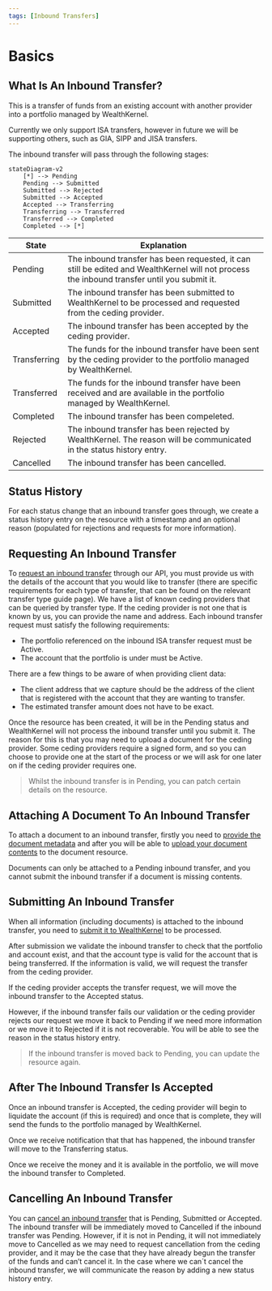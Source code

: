 ```yaml
---
tags: [Inbound Transfers]
---
```


# Basics
## What Is An Inbound Transfer?
This is a transfer of funds from an existing account with another provider into a portfolio managed by WealthKernel.

Currently we only support ISA transfers, however in future we will be supporting others, such as GIA, SIPP and JISA transfers.

The inbound transfer will pass through the following stages:
```mermaid
stateDiagram-v2
    [*] --> Pending
    Pending --> Submitted
    Submitted --> Rejected
    Submitted --> Accepted
    Accepted --> Transferring
    Transferring --> Transferred
    Transferred --> Completed
    Completed --> [*]   
```

State | Explanation 
---------|----------
 Pending | The inbound transfer has been requested, it can still be edited and WealthKernel will not process the inbound transfer until you submit it. 
 Submitted | The inbound transfer has been submitted to WealthKernel to be processed and requested from the ceding provider. 
 Accepted | The inbound transfer has been accepted by the ceding provider. 
 Transferring | The funds for the inbound transfer have been sent by the ceding provider to the portfolio managed by WealthKernel. 
 Transferred | The funds for the inbound transfer have been received and are available in the portfolio managed by WealthKernel.
 Completed | The inbound transfer has been compeleted.
 Rejected | The inbound transfer has been rejected by WealthKernel. The reason will be communicated in the status history entry.
 Cancelled | The inbound transfer has been cancelled.

## Status History
For each status change that an inbound transfer goes through, we create a status history entry on the resource with a timestamp and an optional reason (populated for rejections and requests for more information).

## Requesting An Inbound Transfer
To [request an inbound transfer](https://docs.wealthkernel.com/docs/api/c0641cdcaad59-request-an-inbound-transfer) through our API, you must provide us with the details of the account that you would like to transfer (there are specific requirements for each type of transfer, that can be found on the relevant transfer type guide page). We have a list of known ceding providers that can be queried by transfer type. If the ceding provider is not one that is known by us, you can provide the name and address.
Each inbound transfer request must satisfy the following requirements:
- The portfolio referenced on the inbound ISA transfer request must be Active.
- The account that the portfolio is under must be Active.

There are a few things to be aware of when providing client data:

- The client address that we capture should be the address of the client that is registered with the account that they are wanting to transfer.
- The estimated transfer amount does not have to be exact.

Once the resource has been created, it will be in the Pending status and WealthKernel will not process the inbound transfer until you submit it. The reason for this is that you may need to upload a document for the ceding provider. Some ceding providers require a signed form, and so you can choose to provide one at the start of the process or we will ask for one later on if the ceding provider requires one.

> Whilst the inbound transfer is in Pending, you can patch certain details on the resource.

## Attaching A Document To An Inbound Transfer
To attach a document to an inbound transfer, firstly you need to [provide the document metadata](https://docs.wealthkernel.com/docs/api/a19c0afc799f2-add-document-metadata) and after you will be able to [upload your document contents](https://docs.wealthkernel.com/docs/api/ab300f280c6b4-add-document-contents) to the document resource.

Documents can only be attached to a Pending inbound transfer, and you cannot submit the inbound transfer if a document is missing contents.

## Submitting An Inbound Transfer
When all information (including documents) is attached to the inbound transfer, you need to [submit it to WealthKernel](https://docs.wealthkernel.com/docs/api/2d2c732382f2a-submit-inbound-transfer) to be processed.

After submission we validate the inbound transfer to check that the portfolio and account exist, and that the account type is valid for the account that is being transferred. If the information is valid, we will request the transfer from the ceding provider.

If the ceding provider accepts the transfer request, we will move the inbound transfer to the Accepted status.

However, if the inbound transfer fails our validation or the ceding provider rejects our request we move it back to Pending if we need more information or we move it to Rejected if it is not recoverable. You will be able to see the reason in the status history entry.

> If the inbound transfer is moved back to Pending, you can update the resource again.
## After The Inbound Transfer Is Accepted
Once an inbound transfer is Accepted, the ceding provider will begin to liquidate the account (if this is required) and once that is complete, they will send the funds to the portfolio managed by WealthKernel.

Once we receive notification that that has happened, the inbound transfer will move to the Transferring status.

Once we receive the money and it is available in the portfolio, we will move the inbound transfer to Completed.

## Cancelling An Inbound Transfer
You can [cancel an inbound transfer](https://docs.wealthkernel.com/docs/api/197b558519290-cancel-inbound-transfer) that is Pending, Submitted or Accepted. The inbound transfer will be immediately moved to Cancelled if the inbound transfer was Pending. However, if it is not in Pending, it will not immediately move to Cancelled as we may need to request cancellation from the ceding provider, and it may be the case that they have already begun the transfer of the funds and can’t cancel it. 
In the case where we can´t cancel the inbound transfer, we will communicate the reason by adding a new status history entry.